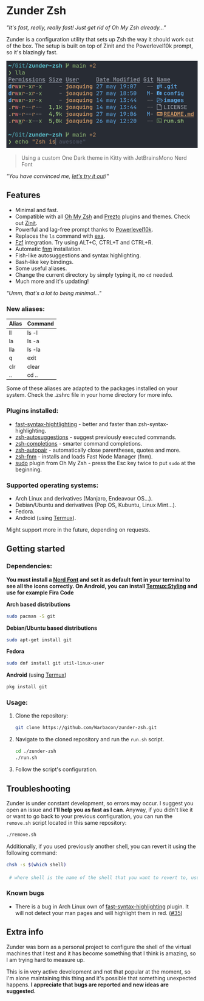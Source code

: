 # Zunder Zsh
*"It's fast, really, really fast! Just get rid of Oh My Zsh already..."*

Zunder is a configuration utility that sets up Zsh the way it should work out of the box. 
The setup is built on top of Zinit and the Powerlevel10k prompt, so it's blazingly fast.

![example](images/example.png)

> Using a custom One Dark theme in Kitty with JetBrainsMono Nerd Font

*"You have convinced me, [let's try it out](https://github.com/Warbacon/zunder-zsh#getting-started)!"*

## Features
- Minimal and fast.
- Compatible with all [Oh My Zsh](https://github.com/ohmyzsh/ohmyzsh) and [Prezto](https://github.com/sorin-ionescu/prezto)
plugins and themes. Check out [Zinit](https://github.com/zdharma-continuum/zinit).
- Powerful and lag-free prompt thanks to [Powerlevel10k](https://github.com/romkatv/powerlevel10k).
- Replaces the `ls` command with [exa](https://github.com/ogham/exa).
- [Fzf](https://github.com/junegunn/fzf) integration. Try using ALT+C, CTRL+T and CTRL+R.
- Automatic [fnm](https://github.com/Schniz/fnm) installation.
- Fish-like autosuggestions and syntax highlighting. 
- Bash-like key bindings.
- Some useful aliases.
- Change the current directory by simply typing it, no ```cd``` needed.
- Much more and it's updating!

*"Umm, that's a lot to being minimal..."*

### New aliases:
| Alias | Command                      |
| ----- | -----------------------------|
| ll    | ls -l                        |
| la    | ls -a                        |
| lla   | ls -la                       |
| q     | exit                         |
| clr   | clear                        |
| ..    | cd ..                        |

Some of these aliases are adapted to the packages installed on your system.
Check the .zshrc file in your home directory for more info.

### Plugins installed:
- [fast-syntax-hightlighting](https://github.com/zdharma-continuum/fast-syntax-highlighting) - better
and faster than zsh-syntax-highlighting.
- [zsh-autosuggestions](https://github.com/zsh-users/zsh-autosuggestions) - suggest previously
executed commands.
- [zsh-completions](https://github.com/zsh-users/zsh-completions) - smarter command completions.
- [zsh-autopair](https://github.com/hlissner/zsh-autopair) - automatically close parentheses,
quotes and more.
- [zsh-fnm](https://github.com/dominik-schwabe/zsh-fnm) - installs and loads Fast Node Manager (fnm).
- [sudo](https://github.com/ohmyzsh/ohmyzsh/tree/master/plugins/sudo) plugin from Oh My Zsh -
press the Esc key twice to put ```sudo``` at the beginning.

### Supported operating systems:
- Arch Linux and derivatives (Manjaro, Endeavour OS...).
- Debian/Ubuntu and derivatives (Pop OS, Kubuntu, Linux Mint...).
- Fedora.
- Android (using [Termux](https://termux.com/)).

Might support more in the future, depending on requests.

## Getting started
### Dependencies:
**You must install a [Nerd Font](https://www.nerdfonts.com/font-downloads) and set it as default font in your terminal to see all the icons correctly. 
On Android, you can install [Termux:Styling](https://f-droid.org/es/packages/com.termux.styling) and use for example Fira Code**

**Arch based distributions**

```sh
sudo pacman -S git
```

**Debian/Ubuntu based distributions**

```sh
sudo apt-get install git
```

**Fedora**

```sh
sudo dnf install git util-linux-user
```

**Android** (using [Termux](https://termux.com/))

```sh
pkg install git
```

### Usage:
1. Clone the repository:
   
   ```sh
   git clone https://github.com/Warbacon/zunder-zsh.git
   ```

2. Navigate to the cloned repository and run the `run.sh` script.
   
   ```sh
   cd ./zunder-zsh
   ./run.sh
   ```

3. Follow the script's configuration.

## Troubleshooting
Zunder is under constant development, so errors may occur. I suggest you open an issue and **I'll help you as fast as I can**. 
Anyway, if you didn't like it or want to go back to your previous configuration, you can run the ``remove.sh`` script located in this same repository:

```bash
./remove.sh
```

Additionally, if you used previously another shell, you can revert it using the following command:
```bash
chsh -s $(which shell)

 # where shell is the name of the shell that you want to revert to, usually bash.
```

### Known bugs
- There is a bug in Arch Linux own of [fast-syntax-highlighting](https://github.com/zdharma-continuum/fast-syntax-highlighting) plugin.
It will not detect your man pages and will highlight them in red. ([#35](https://github.com/zdharma-continuum/fast-syntax-highlighting/issues/35))


## Extra info
Zunder was born as a personal project to configure the shell of the virtual machines 
that I test and it has become something that I think is amazing, so I am trying hard to measure up.

This is in very active development and not that popular at the moment, so
I'm alone maintaining this thing and it's possible that something unexpected
happens. **I appreciate that bugs are reported and new ideas are suggested.** 
